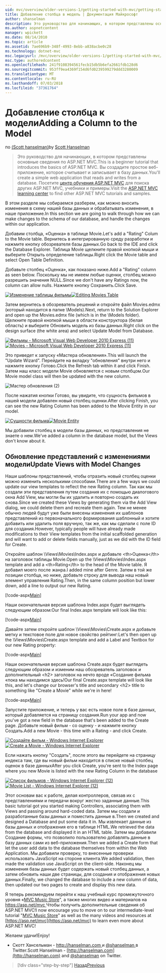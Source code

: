 ```yaml
---
uid: mvc/overview/older-versions-1/getting-started-with-mvc/getting-started-with-mvc-part8
title: Добавление столбца в модель | Документация Майкрософт
author: shanselman
description: Это руководство для начинающих, в котором представлены основные сведения по ASP.NET MVC. Создание простого веб-приложения, которое считывает и записывает в базу данных.
ms.author: aspnetcontent
manager: wpickett
ms.date: 08/14/2010
ms.topic: article
ms.assetid: 7ae696b9-348f-4993-8ebb-a838acbe0c28
ms.technology: dotnet-mvc
msc.legacyurl: /mvc/overview/older-versions-1/getting-started-with-mvc/getting-started-with-mvc-part8
msc.type: authoredcontent
ms.openlocfilehash: 241f9108394561fecb15db5b6efa2661fdb128d6
ms.sourcegitcommit: 953ff9ea4369f154d6fd0239599279ddd3280009
ms.translationtype: MT
ms.contentlocale: ru-RU
ms.lasthandoff: 07/03/2018
ms.locfileid: "37361764"
---
```

<a name="adding-a-column-to-the-model"></a><span data-ttu-id="3fb76-104">Добавление столбца к модели</span><span class="sxs-lookup"><span data-stu-id="3fb76-104">Adding a Column to the Model</span></span>
====================
<span data-ttu-id="3fb76-105">по [(Scott hanselman)](https://github.com/shanselman)</span><span class="sxs-lookup"><span data-stu-id="3fb76-105">by [Scott Hanselman](https://github.com/shanselman)</span></span>

> <span data-ttu-id="3fb76-106">Это руководство для начинающих, в котором представлены основные сведения по ASP.NET MVC.</span><span class="sxs-lookup"><span data-stu-id="3fb76-106">This is a beginner tutorial that introduces the basics of ASP.NET MVC.</span></span> <span data-ttu-id="3fb76-107">Вы создадите простое веб-приложение, которое считывает и записывает в базу данных.</span><span class="sxs-lookup"><span data-stu-id="3fb76-107">You'll create a simple web application that reads and writes from a database.</span></span> <span data-ttu-id="3fb76-108">Посетите [центр обучения ASP.NET MVC](../../../index.md) для поиска других ASP.NET MVC, учебники и примеры.</span><span class="sxs-lookup"><span data-stu-id="3fb76-108">Visit the [ASP.NET MVC learning center](../../../index.md) to find other ASP.NET MVC tutorials and samples.</span></span>


<span data-ttu-id="3fb76-109">В этом разделе мы собираемся разберем, как можно вносить изменения в схему нашей базы данных и обрабатывать изменения, в наше приложение.</span><span class="sxs-lookup"><span data-stu-id="3fb76-109">In this section we are going to walk through how we can make changes to the schema of our database, and handle the changes within our application.</span></span>

<span data-ttu-id="3fb76-110">Добавим столбца, «Оценка» в таблице Movie.</span><span class="sxs-lookup"><span data-stu-id="3fb76-110">Let's add a "Rating" Colum to the Movie table.</span></span> <span data-ttu-id="3fb76-111">Вернитесь в интегрированную среду разработки и нажмите кнопку обозревателя базы данных.</span><span class="sxs-lookup"><span data-stu-id="3fb76-111">Go back to the IDE and click the Database Explorer.</span></span> <span data-ttu-id="3fb76-112">Таблица Movie щелкните правой кнопкой мыши и выберите Открыть определение таблицы.</span><span class="sxs-lookup"><span data-stu-id="3fb76-112">Right click the Movie table and select Open Table Definition.</span></span>

<span data-ttu-id="3fb76-113">Добавьте столбец «Оценка», как показано ниже.</span><span class="sxs-lookup"><span data-stu-id="3fb76-113">Add a "Rating" column as seen below.</span></span> <span data-ttu-id="3fb76-114">Поскольку мы не имеем любые оценки, столбец можно разрешить значения NULL.</span><span class="sxs-lookup"><span data-stu-id="3fb76-114">Since we don't have any Ratings now, the column can allow nulls.</span></span> <span data-ttu-id="3fb76-115">Нажмите кнопку Сохранить.</span><span class="sxs-lookup"><span data-stu-id="3fb76-115">Click Save.</span></span>

<span data-ttu-id="3fb76-116">[![Изменение таблицы фильмы](getting-started-with-mvc-part8/_static/image2.png)](getting-started-with-mvc-part8/_static/image1.png)</span><span class="sxs-lookup"><span data-stu-id="3fb76-116">[![Editing Movies Table](getting-started-with-mvc-part8/_static/image2.png)](getting-started-with-mvc-part8/_static/image1.png)</span></span>

<span data-ttu-id="3fb76-117">Затем вернитесь в обозреватель решений и откройте файл Movies.edmx (который находится в папке \Models).</span><span class="sxs-lookup"><span data-stu-id="3fb76-117">Next, return to the Solution Explorer and open up the Movies.edmx file (which is in the \Models folder).</span></span> <span data-ttu-id="3fb76-118">Щелкните правой кнопкой мыши в области конструктора (белая область) и выберите Обновить модель из базы данных.</span><span class="sxs-lookup"><span data-stu-id="3fb76-118">Right click on the design surface (the white area) and select Update Model from Database.</span></span>

<span data-ttu-id="3fb76-119">[![Фильмы - Microsoft Visual Web Developer 2010 Express (11)](getting-started-with-mvc-part8/_static/image4.png)](getting-started-with-mvc-part8/_static/image3.png)</span><span class="sxs-lookup"><span data-stu-id="3fb76-119">[![Movies - Microsoft Visual Web Developer 2010 Express (11)](getting-started-with-mvc-part8/_static/image4.png)](getting-started-with-mvc-part8/_static/image3.png)</span></span>

<span data-ttu-id="3fb76-120">Это приведет к запуску «Мастера обновления».</span><span class="sxs-lookup"><span data-stu-id="3fb76-120">This will launch the "Update Wizard".</span></span> <span data-ttu-id="3fb76-121">Перейдите на вкладку "обновления" внутри него и нажмите кнопку Готово.</span><span class="sxs-lookup"><span data-stu-id="3fb76-121">Click the Refresh tab within it and click Finish.</span></span> <span data-ttu-id="3fb76-122">Затем наш класс модели Movie обновляется с новым столбцом.</span><span class="sxs-lookup"><span data-stu-id="3fb76-122">Our Movie model class will then be updated with the new column.</span></span>

![Мастер обновления (2)](getting-started-with-mvc-part8/_static/image5.png)

<span data-ttu-id="3fb76-124">После нажатия кнопки Готово, вы увидите, что сущность фильмов в нашей модели добавлен новый столбец оценки.</span><span class="sxs-lookup"><span data-stu-id="3fb76-124">After clicking Finish, you can see the new Rating Column has been added to the Movie Entity in our model.</span></span>

<span data-ttu-id="3fb76-125">[![Сущности фильма](getting-started-with-mvc-part8/_static/image7.png)](getting-started-with-mvc-part8/_static/image6.png)</span><span class="sxs-lookup"><span data-stu-id="3fb76-125">[![Movie Entity](getting-started-with-mvc-part8/_static/image7.png)](getting-started-with-mvc-part8/_static/image6.png)</span></span>

<span data-ttu-id="3fb76-126">Мы добавили столбец в модели базы данных, но представления не знаете о нем.</span><span class="sxs-lookup"><span data-stu-id="3fb76-126">We've added a column in the database model, but the Views don't know about it.</span></span>

## <a name="update-views-with-model-changes"></a><span data-ttu-id="3fb76-127">Обновление представлений с изменениями модели</span><span class="sxs-lookup"><span data-stu-id="3fb76-127">Update Views with Model Changes</span></span>

<span data-ttu-id="3fb76-128">Наши шаблоны представлений, чтобы отразить новый столбец оценки можно изменить несколькими способами.</span><span class="sxs-lookup"><span data-stu-id="3fb76-128">There are a few ways we could update our view templates to reflect the new Rating column.</span></span> <span data-ttu-id="3fb76-129">Так как мы создали эти представления путем создания их с помощью диалогового окна Add View, мы могли бы их удалить и повторно создать их снова.</span><span class="sxs-lookup"><span data-stu-id="3fb76-129">Since we created these Views by generating them via the Add View dialog, we could delete them and recreate them again.</span></span> <span data-ttu-id="3fb76-130">Тем не менее обычно людей будут уже были внесены изменения их шаблонов представлений из первоначального формирования шаблонный и хотите добавить или удалить поля вручную, так же, как мы сделали с поле ID для создания.</span><span class="sxs-lookup"><span data-stu-id="3fb76-130">However, typically people will have already made modifications to their View templates from the initial scaffolded generation and will want to add or delete fields manually, just as we did with the ID field for Create.</span></span>

<span data-ttu-id="3fb76-131">Откройте шаблон \Views\Movies\Index.aspx и добавьте &lt;th&gt;Оценка&lt;/th&gt; на заголовок таблицы Movie.</span><span class="sxs-lookup"><span data-stu-id="3fb76-131">Open up the \Views\Movies\Index.aspx template and add a &lt;th&gt;Rating&lt;/th&gt; to the head of the Movie table.</span></span> <span data-ttu-id="3fb76-132">Я добавил моего после жанра.</span><span class="sxs-lookup"><span data-stu-id="3fb76-132">I added mine after Genre.</span></span> <span data-ttu-id="3fb76-133">Затем в той же позиции столбца, но ниже, добавьте строку для вывода наш новый элемент управления Rating.</span><span class="sxs-lookup"><span data-stu-id="3fb76-133">Then, in the same column position but lower down, add a line to output our new Rating.</span></span>

[!code-aspx[Main](getting-started-with-mvc-part8/samples/sample1.aspx)]

<span data-ttu-id="3fb76-134">Наши окончательная версия шаблона Index.aspx будет выглядеть следующим образом:</span><span class="sxs-lookup"><span data-stu-id="3fb76-134">Our final Index.aspx template will look like this:</span></span>

[!code-aspx[Main](getting-started-with-mvc-part8/samples/sample2.aspx)]

<span data-ttu-id="3fb76-135">Давайте затем откройте шаблон \Views\Movies\Create.aspx и добавьте метку и текстовое поле для новое свойство рейтинг:</span><span class="sxs-lookup"><span data-stu-id="3fb76-135">Let's then open up the \Views\Movies\Create.aspx template and add a Label and Textbox for our new Rating property:</span></span>

[!code-aspx[Main](getting-started-with-mvc-part8/samples/sample3.aspx)]

<span data-ttu-id="3fb76-136">Наши окончательная версия шаблона Create.aspx будет выглядеть следующим образом и изменим наш обозреватель заголовок и дополнительный &lt;h2&gt; заголовок на нечто вроде «Создание фильма «пока мы находимся здесь!</span><span class="sxs-lookup"><span data-stu-id="3fb76-136">Our final Create.aspx template will look like this, and let's change our browser's title and secondary &lt;h2&gt; title to something like "Create a Movie" while we're in here!</span></span>

[!code-aspx[Main](getting-started-with-mvc-part8/samples/sample4.aspx)]

<span data-ttu-id="3fb76-137">Запустите приложение, и теперь у вас есть новое поле в базе данных, который добавляется на страницу создания.</span><span class="sxs-lookup"><span data-stu-id="3fb76-137">Run your app and now you've got a new field in the database that's been added to the Create page.</span></span> <span data-ttu-id="3fb76-138">Добавьте новый фильм - со оценку - и нажмите кнопку Создать.</span><span class="sxs-lookup"><span data-stu-id="3fb76-138">Add a new Movie - this time with a Rating - and click Create.</span></span>

<span data-ttu-id="3fb76-139">[![Создайте фильм - Windows Internet Explorer](getting-started-with-mvc-part8/_static/image9.png)](getting-started-with-mvc-part8/_static/image8.png)</span><span class="sxs-lookup"><span data-stu-id="3fb76-139">[![Create a Movie - Windows Internet Explorer](getting-started-with-mvc-part8/_static/image9.png)](getting-started-with-mvc-part8/_static/image8.png)</span></span>

<span data-ttu-id="3fb76-140">Если нажать кнопку "Создать", после этого вы перейдете на страницу индекса там, где вы новый фильм находится в списке новый столбец оценок в базе данных</span><span class="sxs-lookup"><span data-stu-id="3fb76-140">After you click Create, you're sent to the Index page where you new Movie is listed with the new Rating Column in the database</span></span>

<span data-ttu-id="3fb76-141">[![Список фильмов - Windows Internet Explorer (12)](getting-started-with-mvc-part8/_static/image11.png)](getting-started-with-mvc-part8/_static/image10.png)</span><span class="sxs-lookup"><span data-stu-id="3fb76-141">[![Movie List - Windows Internet Explorer (12)](getting-started-with-mvc-part8/_static/image11.png)](getting-started-with-mvc-part8/_static/image10.png)</span></span>

<span data-ttu-id="3fb76-142">Этот основам вас к работе, делая контроллеров, связав их с представлениями и передачи вокруг жестко заданные данные.</span><span class="sxs-lookup"><span data-stu-id="3fb76-142">This basic tutorial got you started making Controllers, associating them with Views and passing around hard-coded data.</span></span> <span data-ttu-id="3fb76-143">Затем мы создали и разработанные базы данных и поместить данные в.</span><span class="sxs-lookup"><span data-stu-id="3fb76-143">Then we created and designed a Database and put some data it in.</span></span> <span data-ttu-id="3fb76-144">Мы извлекает данные из базы данных и отображения его в таблице HTML.</span><span class="sxs-lookup"><span data-stu-id="3fb76-144">We retrieved the data from the database and displayed it in an HTML table.</span></span> <span data-ttu-id="3fb76-145">Затем мы добавили Создание формы, что позволило пользователю добавлять данные в базу данных сами из веб-приложения.</span><span class="sxs-lookup"><span data-stu-id="3fb76-145">Then we added a Create form that let the user add data to the database themselves from within the Web Application.</span></span> <span data-ttu-id="3fb76-146">Мы добавили проверку, то внесенные проверки использовать JavaScript на стороне клиента.</span><span class="sxs-lookup"><span data-stu-id="3fb76-146">We added validation, then made the validation use JavaScript on the client-side.</span></span> <span data-ttu-id="3fb76-147">Наконец мы изменения базы данных будет содержать новый столбец данных, а затем обновить наши две страницы, для создания и отображения новых данных.</span><span class="sxs-lookup"><span data-stu-id="3fb76-147">Finally, we changed the database to include a new column of data, then updated our two pages to create and display this new data.</span></span>

<span data-ttu-id="3fb76-148">Я теперь рекомендуем перейти к наш учебный курс промежуточного уровня «[MVC Music Store](../../older-versions/mvc-music-store/mvc-music-store-part-1.md)", а также многих видео и материалов на [ https://asp.net/mvc ](https://asp.net/mvc) Чтобы получить дополнительные сведения об ASP.NET MVC!</span><span class="sxs-lookup"><span data-stu-id="3fb76-148">I now encourage you to move on to our intermediate-level tutorial "[MVC Music Store](../../older-versions/mvc-music-store/mvc-music-store-part-1.md)" as well as the many videos and resources at [https://asp.net/mvc](https://asp.net/mvc) to learn even more about ASP.NET MVC!</span></span>

<span data-ttu-id="3fb76-149">Желаем удачи!</span><span class="sxs-lookup"><span data-stu-id="3fb76-149">Enjoy!</span></span>

- <span data-ttu-id="3fb76-150">Скотт Хансельман - [ http://hanselman.com ](http://hanselman.com) и [ @shanselman ](http://twitter.com/shanselman) в Twitter.</span><span class="sxs-lookup"><span data-stu-id="3fb76-150">Scott Hanselman - [http://hanselman.com](http://hanselman.com) and [@shanselman](http://twitter.com/shanselman) on Twitter.</span></span>

> [!div class="step-by-step"]
> [<span data-ttu-id="3fb76-151">Назад</span><span class="sxs-lookup"><span data-stu-id="3fb76-151">Previous</span></span>](getting-started-with-mvc-part7.md)
